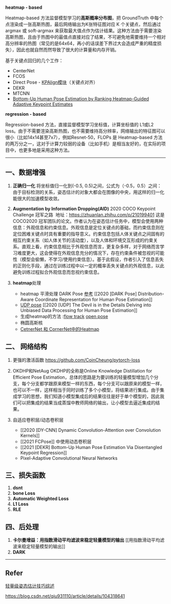 **heatmap - based**

Heatmap-based 方法监督模型学习的**高斯概率分布图**，把 GroundTruth 中每个点渲染成一张高斯热图，最后网络输出为K张特征图对应 K 个关键点，然后通过 argmax 或 soft-argmax 来获取最大值点作为估计结果。这种方法由于需要渲染高斯热图，且由于热图中的最值点直接对应了结果，不可避免地需要维持一个相对高分辨率的热图（常见的是64x64，再小的话误差下界过大会造成严重的精度损失），因此也就自然而然导致了很大的计算量和内存开销。

基于关键点回归的几个工作：

- CenterNet 
- FCOS 
- Direct Pose - [KPAlign模块](https://blog.csdn.net/qiu931110/article/details/104433832?spm=1001.2101.3001.6650.7&utm_medium=distribute.pc_relevant.none-task-blog-2%7Edefault%7EBlogCommendFromBaidu%7ERate-7.pc_relevant_default&depth_1-utm_source=distribute.pc_relevant.none-task-blog-2%7Edefault%7EBlogCommendFromBaidu%7ERate-7.pc_relevant_default&utm_relevant_index=10)（关键点对齐） 
- DEKR 
- MTCNN
- [ Bottom-Up Human Pose Estimation by Ranking Heatmap-Guided Adaptive Keypoint Estimates](https://blog.csdn.net/qq_19784349/article/details/108997395)



**regression - based**

Regression-based 方法，直接监督模型学习坐标值，计算坐标值的 L1或L2 loss。由于不需要渲染高斯热图，也不需要维持高分辨率，网络输出的特征图可以很小（比如14x14甚至7x7），例如Resnet-50，FLOPs 是 Heatmap-based 方法的两万分之一，这对于计算力较弱的设备（比如手机）是相当友好的，在实际的项目中，也更多地是采用这种方法。

---

## 一、数据增强

1. **正确归一化**
将坐标值归一化到(-0.5, 0.5)之间，公式为（-0.5，0.5）之间：由于目标检测的关系，姿态估计的对象大都会在图像的中央，用这样的归一化能很大的加速模型收敛。

2. **Augmentation by Information Dropping(AID)**
2020 COCO Keypoint Challenge 冠军之路 
地址：https://zhuanlan.zhihu.com/p/210199401
这是COCO2020 冠军团队的论文。作者认为在姿态估计任务中，模型会使用两种信息：外观信息和约束信息。外观信息是定位关键点的基础，而约束信息则在定位困难关键点时具有重要的指导意义。约束信息包括人体关键点之间固有的相互约束关系（如人体关节的活动度），以及人体和环境交互形成的约束关系。直观上看，约束信息相比于外观信息而言，更复杂多样，对于网络而言学习难度更大，这会使得在外观信息充分的情况下，存在约束条件被忽视的可能性（模型会偷懒，不学习/使用约束信息）。基于此假设，作者引入了信息丢失的正则化手段，通过在训练过程中以一定的概率丢失关键点的外观信息，以此避免训练过程拟合外观信息而忽视约束信息。

3. **heatmap**处理 

   - heatmap 平滑处理  DARK Pose [参考]( https://blog.csdn.net/qq_41614538/article/details/108799394) [[2020 [DARK Pose] Distribution-Aware Coordinate Representation for Human Pose Estimation]]
   - [UDP pose](https://blog.csdn.net/qq_41614538/article/details/108799394)  [[2020 [UDP] The Devil is in the Details Delving into Unbiased Data Processing for Human Pose Estimation]]
   - 生成heatmap的方法 :[flow track](https://panjinquan.blog.csdn.net/article/details/108882816?spm=1001.2101.3001.6650.1&utm_medium=distribute.pc_relevant.none-task-blog-2%7Edefault%7ECTRLIST%7ERate-1.pc_relevant_antiscanv2&depth_1-utm_source=distribute.pc_relevant.none-task-blog-2%7Edefault%7ECTRLIST%7ERate-1.pc_relevant_antiscanv2&utm_relevant_index=2)  [open pose](https://blog.csdn.net/m0_37477175/article/details/81236115?spm=1001.2101.3001.6650.5&utm_medium=distribute.pc_relevant.none-task-blog-2%7Edefault%7ECTRLIST%7ERate-5.pc_relevant_antiscanv2&depth_1-utm_source=distribute.pc_relevant.none-task-blog-2%7Edefault%7ECTRLIST%7ERate-5.pc_relevant_antiscanv2&utm_relevant_index=10)
   - 椭圆高斯核
   - [CetnerNet 和 CornerNet中的Heatmap](https://zhuanlan.zhihu.com/p/388024445)

## 二、 网络结构

1. 更强的激活函数 https://github.com/CoinCheung/pytorch-loss
2. OKDHP和NetAug
OKDHP的全称是Online Knowledge Distillation for Efficient Pose Estimation，总体的思路是为要训练的轻量模型增加几个分支，每个分支都学跟原来模型一样的东西，每个分支可以跟原来的模型一样，也可以不一样，这样相当于同时训练了多个小模型，将结果进行集成。由于集成学习的思想，我们知道小模型集成后的结果往往是好于单个模型的，因此我们可以把集成的结果当成蒸馏中教师网络的输出，让小模型去逼近集成的结果。

3. 自适应卷积层/动态卷积层

	-  [[2020  [DY-CNN] Dynamic Convolution-Attention over Convolution Kernels]]
	-  [[2021 FCPose]] 中使用动态卷积层
	-  [[2021 [DEKR] Bottom-Up Human Pose Estimation Via Disentangled Keypoint Regression]]
	-  Pixel-Adaptive Convolutional Neural Networks


## 三、损失函数

1. **dsnt**
2. **bone Loss**
3. **Automatic Weighted Loss**
4. **L1 Loss**
5. **RLE**

## 四、后处理

1. **卡尔曼增益：用指数滑动平均滤波来稳定轻量模型的输出** [[用指数滑动平均滤波来稳定轻量模型的输出]]
2. **DARK**

---

## Refer

[轻量级姿态估计技巧综述](https://blog.csdn.net/Yong_Qi2015/article/details/121433816)

https://blog.csdn.net/qiu931110/article/details/104318641
